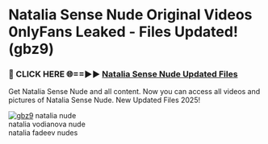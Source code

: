 # Natalia Sense Nude Original Videos 0nlyFans Leaked - Files Updated! (gbz9)

<h3>🔴 CLICK HERE 🌐==►► <a href="https://tinyurl.com/52m3yx9h" rel="nofollow">Natalia Sense Nude Updated Files</a></h3>

Get Natalia Sense Nude and all content. Now you can access all videos and pictures of Natalia Sense Nude. New Updated Files 2025!

[![gbz9](https://i.imgur.com/TnHtlc8.gif)](https://tinyurl.com/52m3yx9h)
natalia nude<br>
natalia vodianova nude<br>
natalia fadeev nudes